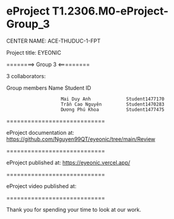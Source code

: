 # eProject T1.2306.M0-eProject-Group_3
CENTER NAME: ACE-THUDUC-1-FPT

Project title: EYEONIC

========> Group 3 <=========

3 collaborators:

Group members Name Student ID

                        Mai Duy Anh             Student1477170
                        Trần Cao Nguyên         Student1470283
                        Dương Phú Khoa          Student1477475
 
============================

eProject documentation at: https://github.com/Nguyen99QT/eyeonic/tree/main/Review

============================

eProject published at: https://eyeonic.vercel.app/

============================

eProject video published at: 

============================

Thank you for spending your time to look at our work.

